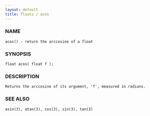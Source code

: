 ```yaml
---
layout: default
title: floats / acos
---
```


### NAME

    acos() - return the arccosine of a float

### SYNOPSIS

    float acos( float f );

### DESCRIPTION

    Returns the arccosine of its argument, 'f', measured in radians.

### SEE ALSO

    asin(3), atan(3), cos(3), sin(3), tan(3)
